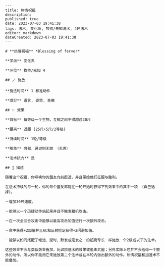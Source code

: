 
    ---
    title: 热情祝福
    description: 
    published: true
    date: 2023-07-03 19:41:38
    tags: 法术, 变化系, 牧师/先知法术, 4环法术
    editor: markdown
    dateCreated: 2023-07-03 19:41:38
    ---

    # **热情祝福** *Blessing of fervor*

    **学派** 变化系 

    **环位** 牧师/先知 4

    ## 🪄 施放

    **施法时间** 1 标准动作

    **成分** 语言, 姿势, 圣徽

    ## ✨ 效果 

    **目标** 每等级一个生物，互相之间不得超过30尺 

    **距离** 近距 (25尺+5尺/2等级)  

    **持续时间** 1轮/等级 

    **豁免** 强韧，通过则无效 （无害）

    **法术抗力** 是

    ## 📖 描述

    随着这个祝福，你呼唤你的盟友向前挺近，并且带给他们征服与胜利。

    在法术持续的每一轮，你的每个盟友都能在一轮开始时获得下列效果中的其中一项 （自己选择）。

    －增加30尺速度。

    －能够以一个迅捷动作站起来并且不触发藉机攻击。

    －在一次全回合攻击中能够以最高攻击加值进行一次额外攻击。

    －命中获得+2加值并且AC和反射检定获得+2闪避加值。

    －能够以如同搭配了增远、延时、默发或定发之一的超魔专长一样施放一个2级或以下的法术。

    这些效果不会与类似效果叠加，比如加速术的效果或追击武器；另外实际上它并不会给你一个额外的动作，所以你不能用它来施放第二个法术或在本轮内做出额外的动作。热情祝福和加速术不能叠加。
    